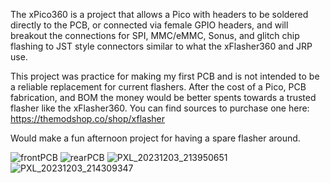 The xPico360 is a project that allows a Pico with headers to be soldered directly to the PCB, or connected via female GPIO headers, and will breakout the connections for SPI, MMC/eMMC, Sonus, and glitch chip flashing to JST style connectors similar to what the xFlasher360 and JRP use.

This project was practice for making my first PCB and is not intended to be a reliable replacement for current flashers. After the cost of a Pico, PCB fabrication, and BOM the money would be better spents towards a trusted flasher like the xFlasher360. You can find sources to purchase one here: https://themodshop.co/shop/xflasher

Would make a fun afternoon project for having a spare flasher around.


![frontPCB](https://github.com/ThisIsCheez/xPico360-Xbox-360-Pico-Breakout-PCB/assets/45530673/4ec54d05-ba0f-4de1-9928-853dabe95f57)
![rearPCB](https://github.com/ThisIsCheez/xPico360-Xbox-360-Pico-Breakout-PCB/assets/45530673/32f0de45-bdee-48f7-81cc-b02fcaf4448a)
![PXL_20231203_213950651](https://github.com/ThisIsCheez/xPico360-Xbox-360-Pico-Breakout-PCB/assets/45530673/331a3e4d-cbde-4a7d-9f78-63b2163e2556)
![PXL_20231203_214309347](https://github.com/ThisIsCheez/xPico360-Xbox-360-Pico-Breakout-PCB/assets/45530673/f2effcd3-c936-44f8-88d1-dffaa8d7fab8)
